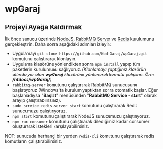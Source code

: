# wpGaraj

## Projeyi Ayağa Kaldırmak

İlk önce sunucu üzerinde [NodeJS](https://nodejs.org/en/), [RabbitMQ Server](https://www.rabbitmq.com/download.html) ve [Redis](https://redis.io/docs/getting-started/) kurulumunu gerçekleştirin. Daha sonra aşağıdaki adımları izleyin:

- Uygulamayı `git clone https://github.com/Kod-Garaj/wpGaraj.git` komutunu çalıştırarak klonlayın.
- Uygulama klasörüne yönlendikten sonra `npm install` yapıp tüm paketlerin kurulumunu sağlıyoruz. *(Klonlamayı yaptığınız klasörün altında yer alan **wpGaraj** klasörüne yönlenerek komutu çalıştırın. Örn: **/htdocs/wpGaraj/**)*
- `rabbitmq-server` komutunu çalıştırarak RabbitMQ sunucusunu başlatıyoruz (Windows'ta kurulum yaptıktan sonra otomatik başlar. Eğer başlamadıysa "**Başlat**" menüsünden "**RabbitMQ Service - start**" olarak arayıp çalıştırabilirsiniz).
- `sudo service redis-server start` komutunu çalıştırarak Redis sunucumuzu çalıştırıyoruz.
- `npm start` komutunu çalıştırarak NodeJS sunucumuzu çalıştırıyoruz.
- `npm run consumer` komutunu çalıştırarak dilediğimiz kadar consumer oluşturarak istekleri karşılayabilirsiniz.


NOT: sunucuda herhangi bir yerden `redis-cli` komutunu çalıştırarak redis komutlarını çalıştırabilirsiniz.

